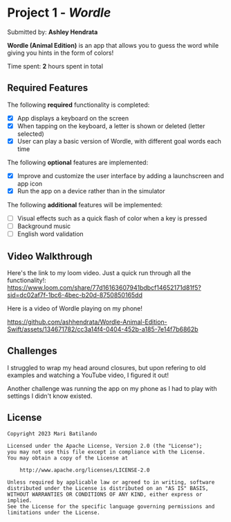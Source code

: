 # Project 1 - *Wordle*

Submitted by: **Ashley Hendrata**

**Wordle (Animal Edition)** is an app that allows you to guess the word while giving you hints in the form of colors!

Time spent: **2** hours spent in total

## Required Features

The following **required** functionality is completed:

- [x] App displays a keyboard on the screen
- [x] When tapping on the keyboard, a letter is shown or deleted (letter selected)
- [x] User can play a basic version of Wordle, with different goal words each time

The following **optional** features are implemented:

- [x] Improve and customize the user interface by adding a launchscreen and app icon
- [x] Run the app on a device rather than in the simulator

The following **additional** features will be implemented:

- [ ] Visual effects such as a quick flash of color when a key is pressed
- [ ] Background music
- [ ] English word validation

## Video Walkthrough

Here's the link to my loom video. Just a quick run through all the functionality!: https://www.loom.com/share/77d16163607941bdbcf14652171d81f5?sid=dc02af7f-1bc6-4bec-b20d-8750850165dd

Here is a video of Wordle playing on my phone!

https://github.com/ashhendrata/Wordle-Animal-Edition-Swift/assets/134671782/cc3a14f4-0404-452b-a185-7e14f7b6862b





## Challenges

I struggled to wrap my head around closures, but upon refering to old examples and watching a YouTube video, I figured it out!

Another challenge was running the app on my phone as I had to play with settings I didn't know existed.

## License

    Copyright 2023 Mari Batilando

    Licensed under the Apache License, Version 2.0 (the "License");
    you may not use this file except in compliance with the License.
    You may obtain a copy of the License at

        http://www.apache.org/licenses/LICENSE-2.0

    Unless required by applicable law or agreed to in writing, software
    distributed under the License is distributed on an "AS IS" BASIS,
    WITHOUT WARRANTIES OR CONDITIONS OF ANY KIND, either express or implied.
    See the License for the specific language governing permissions and
    limitations under the License.
